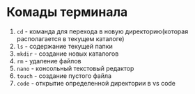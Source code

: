 # Комады терминала 

1. `cd` - команда для перехода в новую директорию(которая располагается в текущем каталоге)
2. `ls` - содержание текущей папки
3. `mkdir` - создание новых каталогов
4. `rm` - удаление файлов
5. `nano` - консольный текстовый редактор
6. `touch` - создание пустого файла
7. `code` - открытие  определенной директории в vs code

